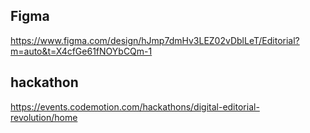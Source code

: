 ## Figma

https://www.figma.com/design/hJmp7dmHv3LEZ02vDblLeT/Editorial?m=auto&t=X4cfGe61fNOYbCQm-1

## hackathon

https://events.codemotion.com/hackathons/digital-editorial-revolution/home


